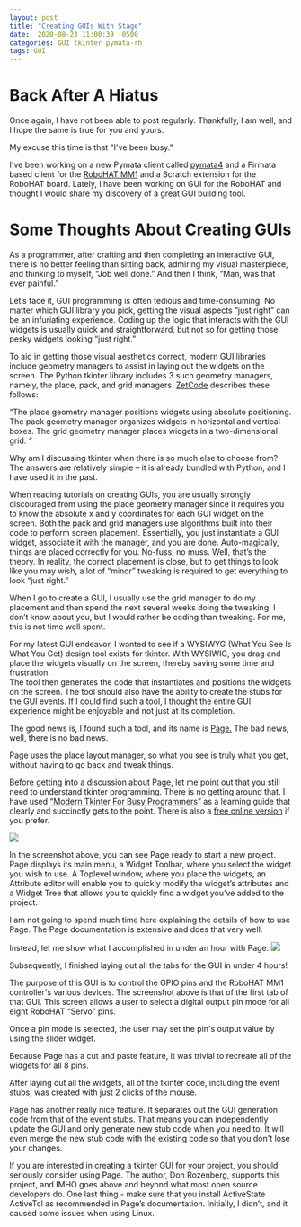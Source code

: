 ```yaml
---
layout: post
title: "Creating GUIs With Stage"
date:  2020-08-23 11:00:39 -0500
categories: GUI tkinter pymata-rh
tags: GUI
---
```

# Back After A Hiatus
Once again, I have not been able to post regularly. Thankfully,
I am well, and I hope the same is true for you and yours.

My excuse this time is that "I've been busy." 

I've been working on a new Pymata client called [pymata4](https://mryslab.github.io/pymata4/)
 and a Firmata based client for the 
[RoboHAT MM1](https://mryslab.github.io/pymata_rh/index.html)
and a Scratch extension for the RoboHAT board. Lately, I have been working on GUI for the 
RoboHAT and thought I would share my discovery of a great GUI building tool.

# Some Thoughts About Creating GUIs

As a programmer, after crafting and then completing an interactive GUI, 
there is no better feeling than sitting back, admiring my visual 
masterpiece, and thinking to myself, “Job well done.”  And then I think, “Man, was that ever painful.”

Let’s face it, GUI programming is often tedious and time-consuming. 
No matter which GUI library you pick, getting the visual aspects “just right” 
can be an infuriating experience. 
Coding up the logic that interacts with the GUI widgets is usually quick and 
straightforward, but not so for getting those pesky widgets looking “just right.”

To aid in getting those visual aesthetics correct, modern GUI libraries include 
geometry managers to assist in laying out the widgets on the screen. 
The Python tkinter library includes 3 such geometry managers, namely, 
the place, pack, and grid managers. [ZetCode](http://zetcode.com/tkinter/layout/) describes these follows: 

“The place geometry manager positions widgets using absolute positioning. 
The pack geometry manager organizes widgets in horizontal and vertical boxes. 
The grid geometry manager places widgets in a two-dimensional grid. “

Why am I discussing tkinter when there is so much else to choose from? 
The answers are relatively simple – it is already bundled with Python, and I have used it in the past.  

When reading tutorials on creating GUIs, 
you are usually strongly discouraged from using the place geometry manager since it requires 
you to know the absolute x and y coordinates for each GUI widget on the screen. 
Both the pack and grid managers use algorithms built into their code to perform screen placement. 
Essentially, you just instantiate a GUI widget, associate it with the manager, and you are done. 
Auto-magically, things are placed correctly for you. No-fuss, no muss. Well, that’s the theory. 
In reality, the correct placement is close, but to get things to look like you may wish, 
 a lot of “minor” tweaking is required to get everything to look “just right.”

When I go to create a GUI, I usually use the grid manager to do my placement and 
then spend the next several weeks doing the tweaking. I don’t know about you, 
but I would rather be coding than tweaking. For me, this is not time well spent.

For my latest GUI endeavor, I wanted to see if a WYSIWYG (What You See Is What You Get) 
design tool exists for tkinter. With WYSIWIG, 
you drag and place the widgets visually on the screen, thereby saving some time and frustration.  
The tool then generates the code that instantiates and positions the widgets on the screen. 
The tool should also have the ability to  create the stubs for the GUI events. 
If I could find such a tool, I thought the entire GUI experience might be enjoyable and not just 
at its completion.

The good news is, I found such a tool, and its 
name is [Page.](https://sourceforge.net/projects/page/) The bad news, well, there is no bad news.

Page uses the place layout manager, so what you see is truly what you get, 
without having to go back and tweak things. 

Before getting into a discussion about Page, let me point out that you still 
need to understand tkinter programming. There is no getting around that. 
I have used [“Modern Tkinter For Busy Programmers”](https://smile.amazon.com/gp/product/B0071QDNLO/ref=ppx_yo_dt_b_search_asin_title?ie=UTF8&psc=1)
  as a learning guide that clearly and succinctly gets to the point. 
  There is also a [free online version](https://tkdocs.com/tutorial/) if you prefer.

![]({{site.url}}/images/page/page1.png)





In the screenshot above, you can see Page ready to start a new project. Page displays its main menu, a Widget Toolbar, where you select the widget you wish to use. A Toplevel window, where you place the widgets, an Attribute editor will enable you to quickly modify the widget’s attributes and a Widget Tree that allows you to quickly find a widget you’ve added to the project.

I am not going to spend much time here explaining the details of how to use Page. The Page documentation is extensive and does that very well.

Instead, let me show what I accomplished in under an hour with Page. 
![]({{site.url}}/images/page/page2.png)

Subsequently, I finished laying out all the tabs for the GUI in under 4 hours!

The purpose of this GUI is to control the GPIO pins and the RoboHAT MM1 controller's various devices. 
The screenshot above is that of the first tab of that GUI. 
This screen allows a user to select a digital output pin mode for all eight RoboHAT “Servo” pins.

Once a pin mode is selected, the user may set the pin's output value by using the slider widget.

Because Page has a cut and paste feature, it was trivial to recreate all of the widgets for all 8 pins.

After laying out all the widgets, all of the tkinter code, including the event stubs, was created with just 2 clicks of the mouse.

Page has another really nice feature. It separates out the GUI generation code from that of the event stubs. That means you can independently update the GUI and only generate new stub code when you need to. It will even merge the new stub code with the existing code so that you don't lose your changes.

If you are interested in creating a tkinter GUI for your project, you should seriously consider using Page. The author, Don Rozenberg, supports this project, and IMHO goes above and beyond what most open source developers do. One last thing - make sure that you install ActiveState ActiveTcl as recommended in Page’s documentation. 
Initially, I didn’t, and it caused some issues when using Linux.